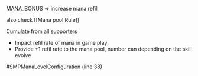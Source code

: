 MANA_BONUS  => increase mana refill

also check [[Mana pool Rule]]

Cumulate from all supporters  
- Impact refil rate of mana in game play
- Provide +1 refil rate to the mana pool, number can depending on the skill evolve

#SMPManaLevelConfiguration (line 38)